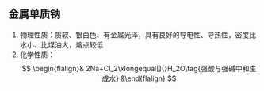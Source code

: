 ## 金属单质钠
1. 物理性质：质软、银白色、有金属光泽，具有良好的导电性、导热性，密度比水小、比煤油大，熔点较低
2. 化学性质：
$$ \begin{flalign}& 2Na+Cl_2\xlongequal[]{}H_2O\tag{强酸与强碱中和生成水} &\end{flalign} $$